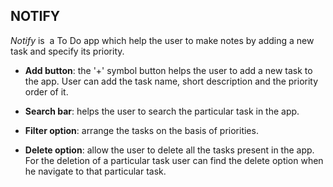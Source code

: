 ## NOTIFY
*Notify* is  a To Do app which help the user to make notes by adding a new task and specify its priority. 

* **Add button**: the '+' symbol button helps the user to add a new task to the app. User can add the task name, short description and the priority order of it. 

* **Search bar**: helps the user to search the particular task in the app. 

* **Filter option**: arrange the tasks on the basis of priorities. 

* **Delete option**: allow the user to delete all the tasks present in the app. For the deletion of a particular task user can find the delete option when he navigate to that                          particular task.
